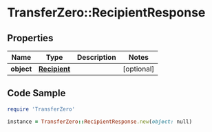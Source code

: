 # TransferZero::RecipientResponse

## Properties

Name | Type | Description | Notes
------------ | ------------- | ------------- | -------------
**object** | [**Recipient**](Recipient.md) |  | [optional] 

## Code Sample

```ruby
require 'TransferZero'

instance = TransferZero::RecipientResponse.new(object: null)
```


